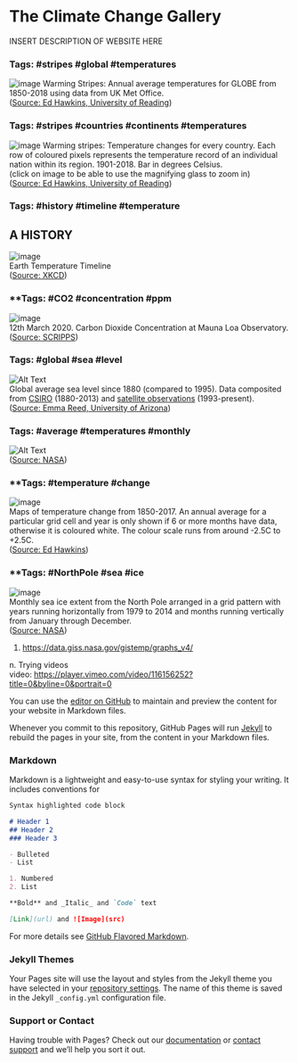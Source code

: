 # The Climate Change Gallery

INSERT DESCRIPTION OF WEBSITE HERE
     
      
### **Tags: #stripes #global #temperatures**      
![image](https://user-images.githubusercontent.com/39588237/76151515-b164bf80-60ad-11ea-89f6-f7fd81b2ee03.png)
Warming Stripes: Annual average temperatures for GLOBE from 1850-2018 using data from UK Met Office.  
([Source: Ed Hawkins, University of Reading](https://showyourstripes.info/))  
 
   
   
### **Tags: #stripes #countries #continents #temperatures**    
![image](https://user-images.githubusercontent.com/39588237/76151840-14a42100-60b1-11ea-8b6b-d6c5dd1a841a.png)
Warming stripes: Temperature changes for every country. Each row of coloured pixels represents the temperature record of an individual nation within its region. 1901-2018. Bar in degrees Celsius.  
(click on image to be able to use the magnifying glass to zoom in)  
([Source: Ed Hawkins, University of Reading](https://www.climate-lab-book.ac.uk/2019/showyourstripes/))  
 


### **Tags: #history #timeline #temperature** 
## **A HISTORY**  
![image](https://user-images.githubusercontent.com/39588237/76688883-09a93d80-6629-11ea-8bea-77622f610e1c.png)  
Earth Temperature Timeline  
([Source: XKCD](https://xkcd.com/1732/))  
   
    

### **Tags: #CO2 #concentration #ppm 
![image](https://user-images.githubusercontent.com/39588237/76689104-9ef90180-662a-11ea-92f2-e33d55de40a6.png)  
12th March 2020. Carbon Dioxide Concentration at Mauna Loa Observatory.  
([Source: SCRIPPS](https://scripps.ucsd.edu/programs/keelingcurve/wp-content/plugins/sio-bluemoon/graphs/mlo_full_record.png))
  
  

### **Tags: #global #sea #level**  
![Alt Text](https://i0.wp.com/emmavreed.com/wp-content/uploads/2016/11/ezgif.com-9de85b22b4.gif?resize=604%2C453.gif)  
Global average sea level since 1880 (compared to 1995). Data composited from [CSIRO](https://www.cmar.csiro.au/sealevel/sl_data_cmar.html) (1880-2013) and [satellite observations](http://sealevel.colorado.edu/content/2016rel4-global-mean-sea-level-time-series-seasonal-signals-retained) (1993-present).  
([Source: Emma Reed, University of Arizona](http://emmavreed.com/2016/11/20/global-sea-level-rise/))  

  
  
### **Tags: #average #temperatures #monthly**    
![Alt Text](https://earthobservatory.nasa.gov/blogs/earthmatters/wp-content/uploads/sites/5/2016/09/tempanoms_gis_august2016.gif)  
([Source: NASA](https://earthobservatory.nasa.gov/blogs/earthmatters/2016/09/12/heres-how-the-warmest-august-in-136-years-looks-in-chart-form/))  

  
  
### **Tags: #temperature #change        
![image](https://user-images.githubusercontent.com/39588237/76688946-8fc58400-6629-11ea-926b-67be4c6ce276.png)  
Maps of temperature change from 1850-2017. An annual average for a particular grid cell and year is only shown if 6 or more months have data, otherwise it is coloured white. The colour scale runs from around -2.5C to +2.5C.  
([Source: Ed Hawkins](http://www.climate-lab-book.ac.uk/2016/mapping-global-temperature-change/))



### **Tags: #NorthPole #sea #ice  
![image](https://user-images.githubusercontent.com/39588237/76689028-2bef8b00-662a-11ea-9279-8c5c1100efcb.png)  
Monthly sea ice extent from the North Pole arranged in a grid pattern with years running horizontally from 1979 to 2014 and months running vertically from January through December.  
([Source: NASA](https://svs.gsfc.nasa.gov/4204))  
 
          


1. https://data.giss.nasa.gov/gistemp/graphs_v4/

n. Trying videos  
video: https://player.vimeo.com/video/116156252?title=0&byline=0&portrait=0  
  
  
  
  
  
  
You can use the [editor on GitHub](https://github.com/dianam21/Climate-Change-Gallery/edit/master/index.md) to maintain and preview the content for your website in Markdown files.

Whenever you commit to this repository, GitHub Pages will run [Jekyll](https://jekyllrb.com/) to rebuild the pages in your site, from the content in your Markdown files.

### Markdown

Markdown is a lightweight and easy-to-use syntax for styling your writing. It includes conventions for

```markdown
Syntax highlighted code block

# Header 1
## Header 2
### Header 3

- Bulleted
- List

1. Numbered
2. List

**Bold** and _Italic_ and `Code` text

[Link](url) and ![Image](src)  
```

For more details see [GitHub Flavored Markdown](https://guides.github.com/features/mastering-markdown/).

### Jekyll Themes

Your Pages site will use the layout and styles from the Jekyll theme you have selected in your [repository settings](https://github.com/dianam21/Climate-Change-Gallery/settings). The name of this theme is saved in the Jekyll `_config.yml` configuration file.

### Support or Contact

Having trouble with Pages? Check out our [documentation](https://help.github.com/categories/github-pages-basics/) or [contact support](https://github.com/contact) and we’ll help you sort it out.
